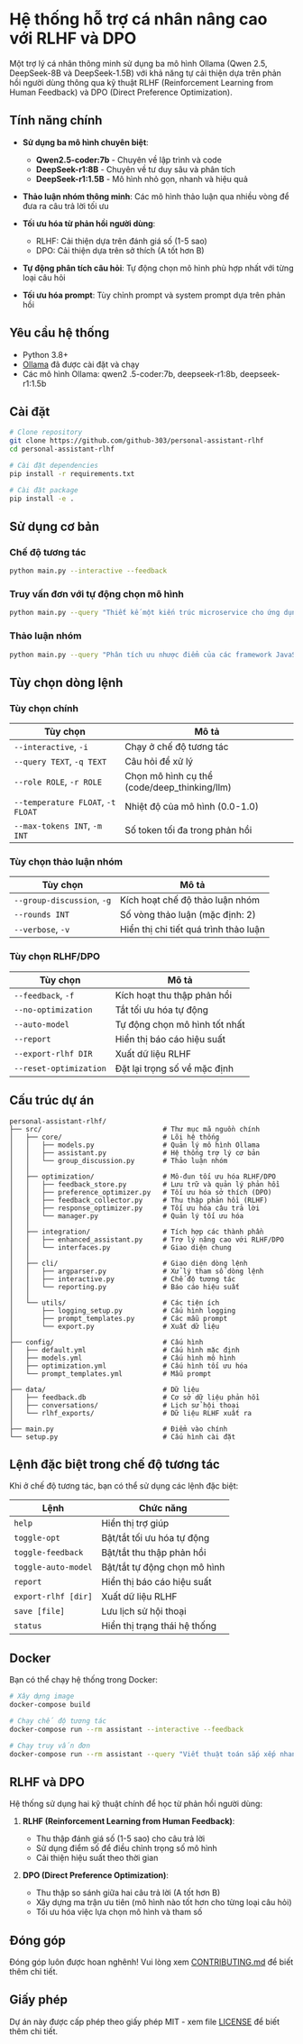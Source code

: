 # Hệ thống hỗ trợ cá nhân nâng cao với RLHF và DPO

Một trợ lý cá nhân thông minh sử dụng ba mô hình Ollama (Qwen 2.5, DeepSeek-8B và DeepSeek-1.5B) với khả năng tự cải thiện dựa trên phản hồi người dùng thông qua kỹ thuật RLHF (Reinforcement Learning from Human Feedback) và DPO (Direct Preference Optimization).

## Tính năng chính

- **Sử dụng ba mô hình chuyên biệt**:
  - **Qwen2.5-coder:7b** - Chuyên về lập trình và code
  - **DeepSeek-r1:8B** - Chuyên về tư duy sâu và phân tích
  - **DeepSeek-r1:1.5B** - Mô hình nhỏ gọn, nhanh và hiệu quả

- **Thảo luận nhóm thông minh**: Các mô hình thảo luận qua nhiều vòng để đưa ra câu trả lời tối ưu

- **Tối ưu hóa từ phản hồi người dùng**:
  - RLHF: Cải thiện dựa trên đánh giá số (1-5 sao)
  - DPO: Cải thiện dựa trên sở thích (A tốt hơn B)

- **Tự động phân tích câu hỏi**: Tự động chọn mô hình phù hợp nhất với từng loại câu hỏi

- **Tối ưu hóa prompt**: Tùy chỉnh prompt và system prompt dựa trên phản hồi

## Yêu cầu hệ thống

- Python 3.8+
- [Ollama](https://ollama.com/download) đã được cài đặt và chạy
- Các mô hình Ollama: qwen2 .5-coder:7b, deepseek-r1:8b, deepseek-r1:1.5b

## Cài đặt

```bash
# Clone repository
git clone https://github.com/github-303/personal-assistant-rlhf
cd personal-assistant-rlhf

# Cài đặt dependencies
pip install -r requirements.txt

# Cài đặt package
pip install -e .
```

## Sử dụng cơ bản

### Chế độ tương tác

```bash
python main.py --interactive --feedback
```

### Truy vấn đơn với tự động chọn mô hình

```bash
python main.py --query "Thiết kế một kiến trúc microservice cho ứng dụng thương mại điện tử" --auto-model
```

### Thảo luận nhóm

```bash
python main.py --query "Phân tích ưu nhược điểm của các framework JavaScript" --group-discussion
```

## Tùy chọn dòng lệnh

### Tùy chọn chính

| Tùy chọn | Mô tả |
|----------|-------|
| `--interactive`, `-i` | Chạy ở chế độ tương tác |
| `--query TEXT`, `-q TEXT` | Câu hỏi để xử lý |
| `--role ROLE`, `-r ROLE` | Chọn mô hình cụ thể (code/deep_thinking/llm) |
| `--temperature FLOAT`, `-t FLOAT` | Nhiệt độ của mô hình (0.0-1.0) |
| `--max-tokens INT`, `-m INT` | Số token tối đa trong phản hồi |

### Tùy chọn thảo luận nhóm

| Tùy chọn | Mô tả |
|----------|-------|
| `--group-discussion`, `-g` | Kích hoạt chế độ thảo luận nhóm |
| `--rounds INT` | Số vòng thảo luận (mặc định: 2) |
| `--verbose`, `-v` | Hiển thị chi tiết quá trình thảo luận |

### Tùy chọn RLHF/DPO

| Tùy chọn | Mô tả |
|----------|-------|
| `--feedback`, `-f` | Kích hoạt thu thập phản hồi |
| `--no-optimization` | Tắt tối ưu hóa tự động |
| `--auto-model` | Tự động chọn mô hình tốt nhất |
| `--report` | Hiển thị báo cáo hiệu suất |
| `--export-rlhf DIR` | Xuất dữ liệu RLHF |
| `--reset-optimization` | Đặt lại trọng số về mặc định |

## Cấu trúc dự án

```
personal-assistant-rlhf/
├── src/                              # Thư mục mã nguồn chính
│   ├── core/                         # Lõi hệ thống
│   │   ├── models.py                 # Quản lý mô hình Ollama
│   │   ├── assistant.py              # Hệ thống trợ lý cơ bản
│   │   └── group_discussion.py       # Thảo luận nhóm
│   │
│   ├── optimization/                 # Mô-đun tối ưu hóa RLHF/DPO
│   │   ├── feedback_store.py         # Lưu trữ và quản lý phản hồi
│   │   ├── preference_optimizer.py   # Tối ưu hóa sở thích (DPO)
│   │   ├── feedback_collector.py     # Thu thập phản hồi (RLHF)
│   │   ├── response_optimizer.py     # Tối ưu hóa câu trả lời
│   │   └── manager.py                # Quản lý tối ưu hóa
│   │
│   ├── integration/                  # Tích hợp các thành phần
│   │   ├── enhanced_assistant.py     # Trợ lý nâng cao với RLHF/DPO
│   │   └── interfaces.py             # Giao diện chung
│   │
│   ├── cli/                          # Giao diện dòng lệnh
│   │   ├── argparser.py              # Xử lý tham số dòng lệnh
│   │   ├── interactive.py            # Chế độ tương tác
│   │   └── reporting.py              # Báo cáo hiệu suất
│   │
│   └── utils/                        # Các tiện ích
│       ├── logging_setup.py          # Cấu hình logging
│       ├── prompt_templates.py       # Các mẫu prompt
│       └── export.py                 # Xuất dữ liệu
│
├── config/                           # Cấu hình
│   ├── default.yml                   # Cấu hình mặc định
│   ├── models.yml                    # Cấu hình mô hình
│   ├── optimization.yml              # Cấu hình tối ưu hóa
│   └── prompt_templates.yml          # Mẫu prompt
│
├── data/                             # Dữ liệu
│   ├── feedback.db                   # Cơ sở dữ liệu phản hồi
│   ├── conversations/                # Lịch sử hội thoại
│   └── rlhf_exports/                 # Dữ liệu RLHF xuất ra
│
├── main.py                           # Điểm vào chính
└── setup.py                          # Cấu hình cài đặt
```

## Lệnh đặc biệt trong chế độ tương tác

Khi ở chế độ tương tác, bạn có thể sử dụng các lệnh đặc biệt:

| Lệnh | Chức năng |
|------|-----------|
| `help` | Hiển thị trợ giúp |
| `toggle-opt` | Bật/tắt tối ưu hóa tự động |
| `toggle-feedback` | Bật/tắt thu thập phản hồi |
| `toggle-auto-model` | Bật/tắt tự động chọn mô hình |
| `report` | Hiển thị báo cáo hiệu suất |
| `export-rlhf [dir]` | Xuất dữ liệu RLHF |
| `save [file]` | Lưu lịch sử hội thoại |
| `status` | Hiển thị trạng thái hệ thống |

## Docker

Bạn có thể chạy hệ thống trong Docker:

```bash
# Xây dựng image
docker-compose build

# Chạy chế độ tương tác
docker-compose run --rm assistant --interactive --feedback

# Chạy truy vấn đơn
docker-compose run --rm assistant --query "Viết thuật toán sắp xếp nhanh" --auto-model
```

## RLHF và DPO

Hệ thống sử dụng hai kỹ thuật chính để học từ phản hồi người dùng:

1. **RLHF (Reinforcement Learning from Human Feedback)**:
   - Thu thập đánh giá số (1-5 sao) cho câu trả lời
   - Sử dụng điểm số để điều chỉnh trọng số mô hình
   - Cải thiện hiệu suất theo thời gian

2. **DPO (Direct Preference Optimization)**:
   - Thu thập so sánh giữa hai câu trả lời (A tốt hơn B)
   - Xây dựng ma trận ưu tiên (mô hình nào tốt hơn cho từng loại câu hỏi)
   - Tối ưu hóa việc lựa chọn mô hình và tham số

## Đóng góp

Đóng góp luôn được hoan nghênh! Vui lòng xem [CONTRIBUTING.md](CONTRIBUTING.md) để biết thêm chi tiết.

## Giấy phép

Dự án này được cấp phép theo giấy phép MIT - xem file [LICENSE](LICENSE) để biết thêm chi tiết.